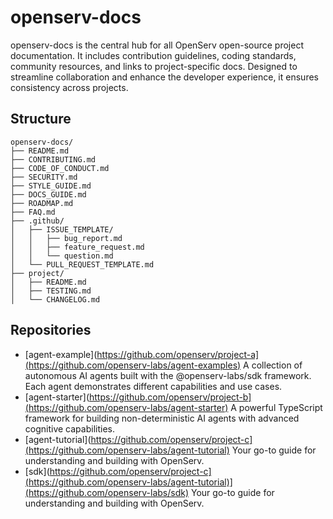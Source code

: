 # openserv-docs
openserv-docs is the central hub for all OpenServ open-source project documentation. It includes contribution guidelines, coding standards, community resources, and links to project-specific docs. Designed to streamline collaboration and enhance the developer experience, it ensures consistency across projects.

## Structure
```
openserv-docs/
├── README.md                    
├── CONTRIBUTING.md              
├── CODE_OF_CONDUCT.md           
├── SECURITY.md                  
├── STYLE_GUIDE.md               
├── DOCS_GUIDE.md                
├── ROADMAP.md                   
├── FAQ.md                       
├── .github/                     
│   ├── ISSUE_TEMPLATE/
│   │   ├── bug_report.md
│   │   ├── feature_request.md
│   │   └── question.md
│   └── PULL_REQUEST_TEMPLATE.md
├── project/                    
│   ├── README.md             
│   ├── TESTING.md             
│   └── CHANGELOG.md

```
## Repositories

- [agent-example](https://github.com/openserv/project-a](https://github.com/openserv-labs/agent-examples)
  A collection of autonomous AI agents built with the @openserv-labs/sdk framework. Each agent demonstrates different capabilities and use cases.
- [agent-starter](https://github.com/openserv/project-b](https://github.com/openserv-labs/agent-starter)
  A powerful TypeScript framework for building non-deterministic AI agents with advanced cognitive capabilities.
- [agent-tutorial](https://github.com/openserv/project-c](https://github.com/openserv-labs/agent-tutorial)
  Your go-to guide for understanding and building with OpenServ.
- [sdk](https://github.com/openserv/project-c](https://github.com/openserv-labs/agent-tutorial)](https://github.com/openserv-labs/sdk)
  Your go-to guide for understanding and building with OpenServ.
  
